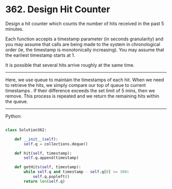 # 362. Design Hit Counter

Design a hit counter which counts the number of hits received in the past
5 minutes.

Each function accepts a timestamp parameter (in seconds granularity) and you
may assume that calls are being made to the system in chronological order (ie,
the timestamp is monotonically increasing). You may assume that the earliest
timestamp starts at 1.

It is possible that several hits arrive roughly at the same time.

---

Here, we use queue to maintain the timestamps of each hit. When we need to
retrieve the hits, we simply compare our top of queue to current timestamps
. If their difference exceeds the set limit of 5 mins, then we remove. This
process is repeated and we return the remaining hits within the queue.

---

Python:

```python

class Solution362:

    def __init__(self):
        self.q = collections.deque()

    def hit(self, timestamp):
        self.q.append(timestamp)

    def getHits(self, timestamp):
        while self.q and timestamp - self.q[0] >= 300:
            self.q.popleft()
        return len(self.q)
```
